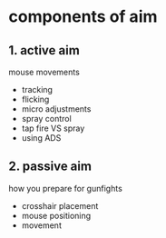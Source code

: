 # components of aim
## 1. active aim
mouse movements
 * tracking
 * flicking
 * micro adjustments
 * spray control
 * tap fire VS spray
 * using ADS
## 2. passive aim
how you prepare for gunfights
- crosshair placement
- mouse positioning
- movement